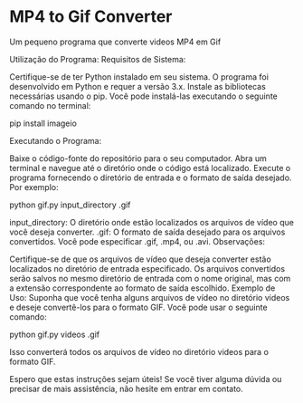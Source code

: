 # MP4 to Gif Converter
Um pequeno programa que converte videos MP4 em Gif

Utilização do Programa:
Requisitos de Sistema:

Certifique-se de ter Python instalado em seu sistema. O programa foi desenvolvido em Python e requer a versão 3.x.
Instale as bibliotecas necessárias usando o pip. Você pode instalá-las executando o seguinte comando no terminal:

pip install imageio

Executando o Programa:

Baixe o código-fonte do repositório para o seu computador.
Abra um terminal e navegue até o diretório onde o código está localizado.
Execute o programa fornecendo o diretório de entrada e o formato de saída desejado. Por exemplo:

python gif.py input_directory .gif

input_directory: O diretório onde estão localizados os arquivos de vídeo que você deseja converter.
.gif: O formato de saída desejado para os arquivos convertidos. Você pode especificar .gif, .mp4, ou .avi.
Observações:

Certifique-se de que os arquivos de vídeo que deseja converter estão localizados no diretório de entrada especificado.
Os arquivos convertidos serão salvos no mesmo diretório de entrada com o nome original, mas com a extensão correspondente ao formato de saída escolhido.
Exemplo de Uso:
Suponha que você tenha alguns arquivos de vídeo no diretório videos e deseje convertê-los para o formato GIF. Você pode usar o seguinte comando:

python gif.py videos .gif

Isso converterá todos os arquivos de vídeo no diretório videos para o formato GIF.

Espero que estas instruções sejam úteis! Se você tiver alguma dúvida ou precisar de mais assistência, não hesite em entrar em contato.
